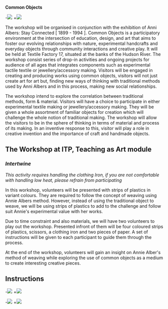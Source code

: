 **Common Objects**

-![](teachingasart2018/blob/master/assignments/4_Pedagogy/ridwan_madon_anni-01.png)
+![](https://github.com/dwantilus/teachingasart2018/blob/master/assignments/4_Pedagogy/ridwan_madon_anni-01.png)

The workshop will be organised in conjunction with the exhibition of Anni Albers: Stay Connected [ 1899 - 1994 ]. Common Objects is a participatory environment at the intersection of education, design, and art that aims to foster our evolving relationships with nature, experimental handcrafts and everyday objects through community interactions and creative play. It will be held at Textile Factory 17, situated at the banks of the Hudson River. The workshop consist series of drop-in activities and ongoing projects for audience of all ages that integrates components such as experimental tactile textile or jewellery/accessory making. Visitors will be engaged in creating and producing works using common objects, visitors will not just create art for art but, finding new ways of thinking with traditional methods used by Anni Albers and in this process, making new social relationships. 

The workshop intend to explore the correlation between traditional methods, form & material. Visitors will have a choice to participate in either experimental textile making or jewellery/accessory making. They will be given a whole assortment of familiar objects for creation which will challenge the whole notion of traditional making. The workshop will allow the visitors to be in the sphere of thinking in terms of material and process of its making. In an inventive response to this, visitor will play a role in creative invention and the importance of craft and handmade objects.  

## **The Workshop at ITP, Teaching as Art module**

### _Intertwine_ 

_This activity requires handling the clothing Iron, if you are not comfortable with handling low heat, please refrain from participating_

In this workshop, volunteers will be presented with strips of plastics in variant colours. They are required to follow the concept of weaving using Annie Albers method. However, instead of using the traditional object to weave, we will be using strips of plastics to add to the challenge and follow suit Annie's experimental value with her works. 

Due to time constraint and also materials, we will have two volunteers to play out the workshop. Presented infront of them will be four coloured strips of plastics, scissors, a clothing iron and two pieces of paper. A set of instructions will be given to each participant to guide them through the process. 

At the end of the workshop, volunteers will gain an insight on Annie Alber's method of weaving while exploring the use of  common objects as a medium to create interesting creative pieces. 

## Instructions

-![](teachingasart2018/blob/master/assignments/4_Pedagogy/intertwined-01.jpg)
+![](https://github.com/dwantilus/teachingasart2018/blob/master/assignments/4_Pedagogy/intertwined-01.jpg)

-![](teachingasart2018/blob/master/assignments/4_Pedagogy/intertwined1-01.jpg)
+![](https://github.com/dwantilus/teachingasart2018/blob/master/assignments/4_Pedagogy/intertwined1-01.jpg)
